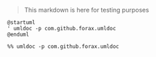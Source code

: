 > This markdown is here for testing purposes
```plantuml
@startuml
' umldoc -p com.github.forax.umldoc
@enduml
```

```mermaid
%% umldoc -p com.github.forax.umldoc
```